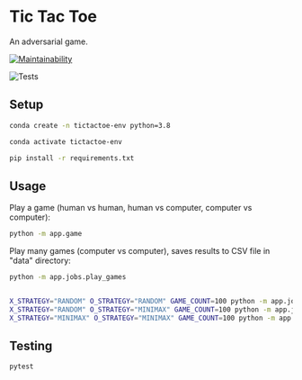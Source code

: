 

# Tic Tac Toe

An adversarial game.

[![Maintainability](https://api.codeclimate.com/v1/badges/23f08f09e8f419f21df0/maintainability)](https://codeclimate.com/github/s2t2/tic-tac-toe-py/maintainability)


![Tests](https://github.com/s2t2/tic-tac-toe-py/actions/workflows/python-app.yml/badge.svg)

## Setup

```sh
conda create -n tictactoe-env python=3.8
```

```sh
conda activate tictactoe-env
```

```sh
pip install -r requirements.txt
```

## Usage

Play a game (human vs human, human vs computer, computer vs computer):

```sh
python -m app.game
```

Play many games (computer vs computer), saves results to CSV file in "data" directory:

```sh
python -m app.jobs.play_games


X_STRATEGY="RANDOM" O_STRATEGY="RANDOM" GAME_COUNT=100 python -m app.jobs.play_games
X_STRATEGY="RANDOM" O_STRATEGY="MINIMAX" GAME_COUNT=100 python -m app.jobs.play_games
X_STRATEGY="MINIMAX" O_STRATEGY="MINIMAX" GAME_COUNT=100 python -m app.jobs.play_games
```



## Testing

```sh
pytest
```
